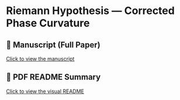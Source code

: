 # Riemann Hypothesis — Corrected Phase Curvature

## 📄 Manuscript (Full Paper)

[Click to view the manuscript](./riemann_proof_7_0_2.pdf)

## 📘 PDF README Summary

[Click to view the visual README](./readme.pdf)
